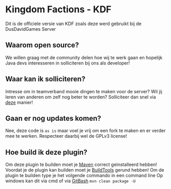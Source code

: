 Kingdom Factions - KDF
======================
Dit is de officiele versie van KDF zoals deze werd gebruikt bij de DusDavidGames Server

Waarom open source?
-------------------
We willen graag met de community delen hoe wij te werk gaan en hopelijk Java devs interesseren in solliciteren bij ons als developer!

Waar kan ik solliciteren?
-------------------------
Intresse om in teamverband mooie dingen te maken voor de server? Wil jij leren van anderen om zelf nog beter te worden? Solliciteer dan snel via [deze](https://forum.dusdavidgames.nl/threads/belangrijke-wijziging-developer-sollicitatie.82974/) manier!

Gaan er nog updates komen?
--------------------------
Nee, deze code is `as is` maar voel je vrij om een fork te maken en er verder mee te werken. Respecteer daarbij wel de GPLv3 license!

Hoe build ik deze plugin?
--------------------------
Om deze plugin te builden moet je [Maven](https://maven.apache.org/) correct geinstalleerd hebben!
Voordat je de plugin kan builden moet je [BuildTools](https://www.spigotmc.org/threads/buildtools-updates-information.42865/) gerund hebben! Om de plugin te builden type je het volgende commando in een command line
Op windows kan dit via cmd of via [GitBash](https://git-for-windows.github.io/)
`mvn clean package -U`


